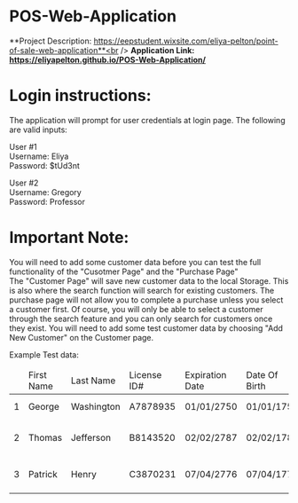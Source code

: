 # POS-Web-Application

**Project Description: https://eepstudent.wixsite.com/eliya-pelton/point-of-sale-web-application**<br />
**Application Link: https://eliyapelton.github.io/POS-Web-Application/**

# Login instructions:
The application will prompt for user credentials at login page. The following are valid inputs:

User #1<br />
Username: Eliya<br />
Password: $tUd3nt

User #2<br />
Username: Gregory<br />
Password: Professor

# Important Note:
You will need to add some customer data before you can test the full functionality of the "Cusotmer Page" and the "Purchase Page"<br />
The "Customer Page" will save new customer data to the local Storage. This is also where the search function will search for existing customers. The purchase page will not allow you to complete a purchase unless you select a customer first. Of course, you will only be able to select a customer through the search feature and you can only search for customers once they exist. You will need to add some test customer data by choosing "Add New Customer" on the Customer page.<br />

Example Test data:

<table>
  <thead>
    <tr>
      <td></td>
      <td>First Name</td>
      <td>Last Name</td>
      <td>License ID#</td>
      <td>Expiration Date</td>
      <td>Date Of Birth</td>
      <td>Address</td>
      <td>City</td>
      <td>State</td>
      <td>Zip</td>
    </tr>
  </thead>
  <tbody>
    <tr>
      <td>1</td>
      <td>George</td>
      <td>Washington</td>
      <td>A7878935</td>
      <td>01/01/2750</td>
      <td>01/01/1750</td>
      <td>100 Cherry Tree Blvd</td>
      <td>Providence</td>
      <td>Rhode Island</td>
      <td>12345</td>
    </tr>
    <tr>
      <td>2</td>
      <td>Thomas</td>
      <td>Jefferson</td>
      <td>B8143520</td>
      <td>02/02/2787</td>
      <td>02/02/1787</td>
      <td>101 Constitution Rd</td>
      <td>Philadelphia</td>
      <td>Pennsylvania</td>
      <td>67890</td>
    </tr>
    <tr>
      <td>3</td>
      <td>Patrick</td>
      <td>Henry</td>
      <td>C3870231</td>
      <td>07/04/2776</td>
      <td>07/04/1776</td>
      <td>102 Independence Ln</td>
      <td>Boston</td>
      <td>Massachussetts</td>
      <td>98765</td>
    </tr>
  </tbody>
